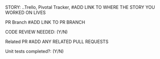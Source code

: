 STORY: ..Trello, Pivotal Tracker, #ADD LINK TO WHERE THE STORY YOU WORKED ON LIVES

PR Branch #ADD LINK TO PR BRANCH 

CODE REVIEW NEEDED: (Y/N)

Related PR #ADD ANY RELATED PULL REQUESTS

Unit tests completed?: (Y/N)